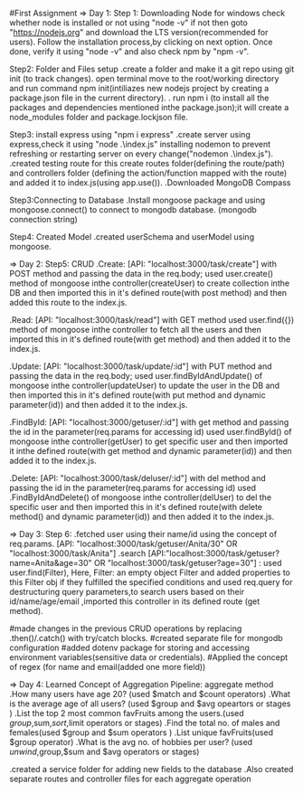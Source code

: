 #First Assignment
=> Day 1:
Step 1: Downloading Node for windows
check whether node is installed or not using "node -v"
if not then goto "https://nodejs.org" and download the LTS version(recommended for users).
Follow the installation process,by clicking on next option. Once done, verify it using "node -v" and also check npm by "npm -v".

Step2: Folder and Files setup
.create a folder and make it a git repo using git init (to track changes).
open terminal move to the root/working directory and run command npm init(intiliazes new nodejs project by creating a package.json file in the current directory).
. run npm i (to install all the packages and dependencies mentioned inthe package.json);it will create a node_modules folder and package.lockjson file.

Step3: install express using "npm i express"
.create server using express,check it using "node .\index.js" 
installing nodemon to prevent refreshing or restarting server on every change("nodemon .\index.js").
.created testing route for this create routes folder(defining the route/path) and controllers folder (defining the action/function mapped with the route) and added it to index.js(using app.use()).
.Downloaded MongoDB Compass

Step3:Connecting to Database
.Install mongoose package and using mongoose.connect() to connect to mongodb database.
(mongodb connection string)

Step4: Created Model
.created userSchema and userModel using mongoose.
  

=> Day 2: 
Step5: CRUD
.Create: [API: "localhost:3000/task/create"] with POST method and passing the data in the req.body;
used user.create() method of mongoose inthe controller(createUser) to create collection inthe DB and then imported this in it's defined route(with post method) and then added this route to the index.js.
 
.Read:  [API: "localhost:3000/task/read"] with GET method 
used user.find({}) method of mongoose inthe controller to fetch all the users and then imported this in it's defined route(with get method) and then added it to the index.js.

.Update: [API: "localhost:3000/task/update/:id"] with PUT method and passing the data in the req.body;
 used user.findByIdAndUpdate() of mongoose inthe controller(updateUser) to update the user in the DB and then imported this in it's defined route(with put method and dynamic parameter(id)) and then added it to the index.js.

.FindById:  [API: "localhost:3000/getuser/:id"] with get method and passing the id in the parameter(req.params for accessing id)
 used user.findById() of mongoose inthe controller(getUser) to get specific user and then imported it inthe defined route(with get method and dynamic parameter(id)) and then added it to the index.js.

.Delete:  [API: "localhost:3000/task/deluser/:id"] with del method and passing the id in the parameter(req.params for accessing id)
used .FindByIdAndDelete() of mongoose inthe controller(delUser) to del the specific user and then imported this in it's defined route(with delete method() and dynamic parameter(id)) and then added it to the index.js.

=> Day 3:
Step 6:
.fetched user using their name/id using the concept of req.params. [API: "localhost:3000/task/getuser/Anita/30" OR "localhost:3000/task/Anita"]
.search [API:"localhost:3000/task/getuser?name=Anita&age=30" OR "localhost:3000/task/getuser?age=30"] : used user.find(Filter), Here, Filter: an empty object Filter and added properties to this Filter obj if they fulfilled the specified conditions and used req.query for destructuring query parameters,to search users based on their id/name/age/email ,imported this controller in its defined route  (get method). 

#made changes in the previous CRUD operations by replacing .then()/.catch() with try/catch blocks.
#created separate file for mongodb configuration 
#added dotenv package for storing and accessing environment variables(sensitive data or credentials).
#Applied the concept of regex (for name and email(added one more field))


=> Day 4:
Learned Concept of Aggregation Pipeline: aggregate method
.How many users have age 20? (used $match and $count operators)
.What is the average age of all users? (used $group and $avg opeartors or stages )
.List the top 2 most common favFruits among the users.(used $group,$sum,$sort,$limit operators or stages)
.Find the total no. of males and females(used $group and $sum operators )
.List unique favFruits(used $group operator)
.What is the avg no. of hobbies per user? (used $unwind,$group,$sum and $avg operators or stages)




.created a service folder for adding new fields to the database 
.Also created separate routes  and controller files for each aggregate operation





 

